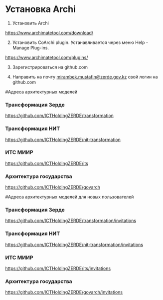 # Установка Archi

1. Установить Archi

https://www.archimatetool.com/download/

2. Установить CoArchi plugin. Устанавливается через меню Help - Manage Plug-ins.

https://www.archimatetool.com/plugins/

3. Зарегистрироваться на github.com

4. Направить на почту mirambek.mustafin@zerde.gov.kz свой логин на github.com

#Адреса архитектурных моделей

### Трансформация Зерде
https://github.com/ICTHoldingZERDE/transformation

### Трансформация НИТ
https://github.com/ICTHoldingZERDE/nit-transformation

### ИТС МИИР
https://github.com/ICTHoldingZERDE/its

### Архитектура государства
https://github.com/ICTHoldingZERDE/govarch

#Адреса архитектурных моделей для новых пользователей

### Трансформация Зерде
https://github.com/ICTHoldingZERDE/transformation/invitations

### Трансформация НИТ
https://github.com/ICTHoldingZERDE/nit-transformation/invitations

### ИТС МИИР
https://github.com/ICTHoldingZERDE/its/invitations​

### Архитектура государства
https://github.com/ICTHoldingZERDE/govarch/invitations

